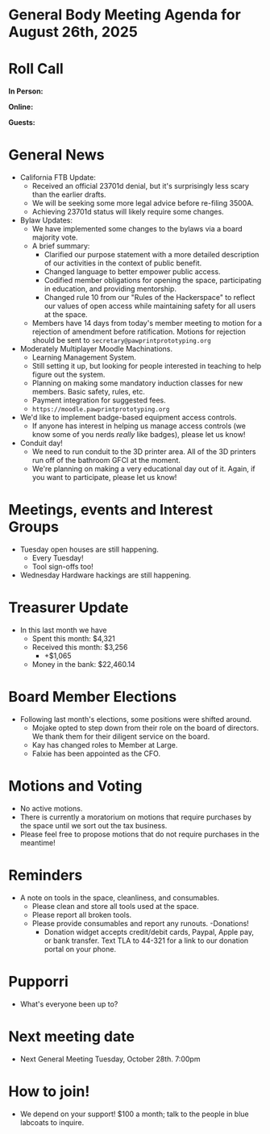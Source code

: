 # General Body Meeting Agenda for August 26th, 2025
# Roll Call
**In Person:**


**Online:**


**Guests:**


# General News
- California FTB Update:
  - Received an official 23701d denial, but it's surprisingly less scary than the earlier drafts.
  - We will be seeking some more legal advice before re-filing 3500A.
  - Achieving 23701d status will likely require some changes.
- Bylaw Updates:
  - We have implemented some changes to the bylaws via a board majority vote.
  - A brief summary:
    - Clarified our purpose statement with a more detailed description of our activities in the context of public benefit.
    - Changed language to better empower public access.
    - Codified member obligations for opening the space, participating in education, and providing mentorship.
    - Changed rule 10 from our "Rules of the Hackerspace" to reflect our values of open access while maintaining safety for all users at the space.
  - Members have 14 days from today's member meeting to motion for a rejection of amendment before ratification. Motions for rejection should be sent to `secretary@pawprintprototyping.org`
- Moderately Multiplayer Moodle Machinations.
  - Learning Management System.
  - Still setting it up, but looking for people interested in teaching to help figure out the system.
  - Planning on making some mandatory induction classes for new members. Basic safety, rules, etc.
  - Payment integration for suggested fees.
  - `https://moodle.pawprintprototyping.org`
- We'd like to implement badge-based equipment access controls.
  - If anyone has interest in helping us manage access controls (we know some of you nerds *really* like badges), please let us know!
- Conduit day!
  - We need to run conduit to the 3D printer area. All of the 3D printers run off of the bathroom GFCI at the moment.
  - We're planning on making a very educational day out of it. Again, if you want to participate, please let us know!

# Meetings, events and Interest Groups
- Tuesday open houses are still happening.
  - Every Tuesday! 
  - Tool sign-offs too!
- Wednesday Hardware hackings are still happening. 

# Treasurer Update
- In this last month we have
    - Spent this month: $4,321
    - Received this month: $3,256
        - +$1,065
    - Money in the bank: $22,460.14

# Board Member Elections
- Following last month's elections, some positions were shifted around.
  - Mojake opted to step down from their role on the board of directors. We thank them for their diligent service on the board.
  - Kay has changed roles to Member at Large.
  - Falxie has been appointed as the CFO.

# Motions and Voting
- No active motions.
- There is currently a moratorium on motions that require purchases by the space until we sort out the tax business.
- Please feel free to propose motions that do not require purchases in the meantime!
 
# Reminders
- A note on tools in the space, cleanliness, and consumables.
  - Please clean and store all tools used at the space.
  - Please report all broken tools.
  - Please provide consumables and report any runouts. 
-Donations!
    - Donation widget accepts credit/debit cards, Paypal, Apple pay, or bank transfer.  Text TLA to 44-321 for a link to our donation portal on your phone.

# Pupporri 
- What's everyone been up to?

# Next meeting date
- Next General Meeting Tuesday, October 28th. 7:00pm

# How to join! 
- We depend on your support! $100 a month; talk to the people in blue labcoats to inquire. 




